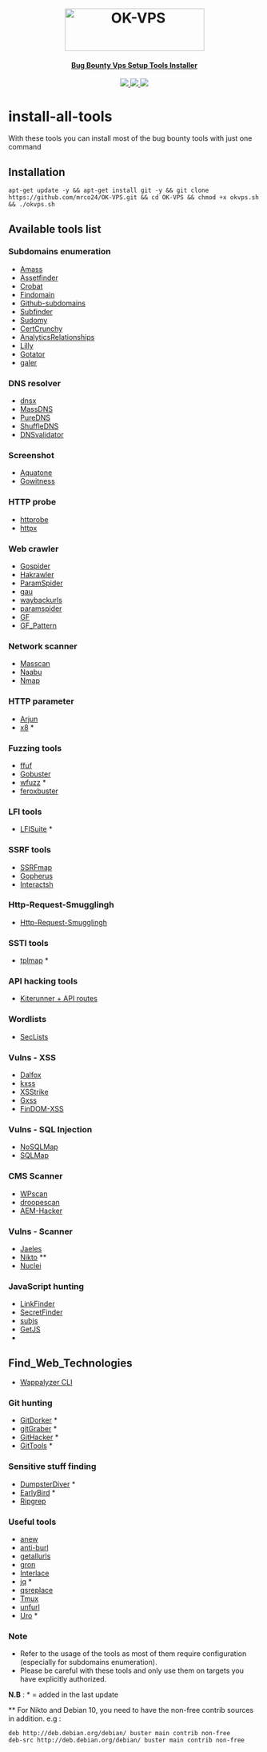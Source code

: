 <h1 align="center">
<a href="https://cooltext.com"><img src="https://images.cooltext.com/5599195.png" width="279" height="85" alt="OK-VPS" />
</h1>
<h4 align="center">Bug Bounty Vps Setup Tools Installer</h4>
<p align="center">
  <a href="https://github.com/mrco24/OK-VPS">
    <img src="https://img.shields.io/badge/Project-ok--vps-green">
  </a>
   <a href="https://github.com/mrco24/OK-VPS">
    <img src="https://img.shields.io/static/v1?label=Update&message=V1.0&color=green">
  </a>
  <a href="https://twitter.com/mrco24">
      <img src="https://img.shields.io/twitter/follow/mrco24?style=social">
  </a>
</p>

# install-all-tools

With these tools you can install most of the bug bounty tools with just one command 

## Installation 

```
apt-get update -y && apt-get install git -y && git clone https://github.com/mrco24/OK-VPS.git && cd OK-VPS && chmod +x okvps.sh && ./okvps.sh
```

## Available tools list

### Subdomains enumeration

- [Amass](https://github.com/OWASP/Amass)
- [Assetfinder](https://github.com/tomnomnom/assetfinder)
- [Crobat](https://github.com/Cgboal/SonarSearch)
- [Findomain](https://github.com/Findomain/Findomain)
- [Github-subdomains](https://github.com/gwen001/github-subdomains)
- [Subfinder](https://github.com/projectdiscovery/subfinder)
- [Sudomy](https://github.com/screetsec/Sudomy)
- [CertCrunchy](https://github.com/joda32/CertCrunchy)
- [AnalyticsRelationships](https://github.com/Josue87/AnalyticsRelationships)
- [Lilly](https://github.com/Dheerajmadhukar/Lilly)
- [Gotator](https://github.com/Josue87/gotator)
- [galer](https://github.com/dwisiswant0/galer)


### DNS resolver

- [dnsx](https://github.com/projectdiscovery/dnsx)
- [MassDNS](https://github.com/blechschmidt/massdns)
- [PureDNS](https://github.com/d3mondev/puredns)
- [ShuffleDNS](https://github.com/projectdiscovery/shuffledns)
- [DNSvalidator](https://github.com/vortexau/dnsvalidator)
  
### Screenshot

- [Aquatone](https://github.com/michenriksen/aquatone)
- [Gowitness](https://github.com/sensepost/gowitness)

### HTTP probe

- [httprobe](https://github.com/tomnomnom/httprobe)
- [httpx](https://github.com/projectdiscovery/httpx)

### Web crawler

- [Gospider](https://github.com/jaeles-project/gospider)
- [Hakrawler](https://github.com/hakluke/hakrawler)
- [ParamSpider](https://github.com/devanshbatham/ParamSpider)
- [gau](https://github.com/lc/gau)
- [waybackurls](https://github.com/tomnomnom/waybackurls)
- [paramspider](https://github.com/devanshbatham/ParamSpider)
- [GF](https://github.com/tomnomnom/gf)
- [GF_Pattern](https://github.com/1ndianl33t/Gf-Patterns)

### Network scanner

- [Masscan](https://github.com/robertdavidgraham/masscan)
- [Naabu](https://github.com/projectdiscovery/naabu)
- [Nmap](https://nmap.org/)

### HTTP parameter

- [Arjun](https://github.com/s0md3v/Arjun)
- [x8](https://github.com/Sh1Yo/x8/) *

### Fuzzing tools

- [ffuf](https://github.com/ffuf/ffuf)
- [Gobuster](https://github.com/OJ/gobuster)
- [wfuzz](https://github.com/xmendez/wfuzz) *
- [feroxbuster](https://github.com/epi052/feroxbuster)

### LFI tools

- [LFISuite](https://github.com/D35m0nd142/LFISuite) *

### SSRF tools

- [SSRFmap](https://github.com/swisskyrepo/SSRFmap)
- [Gopherus](https://github.com/tarunkant/Gopherus)
- [Interactsh](https://github.com/projectdiscovery/interactsh)

### Http-Request-Smugglingh
- [Http-Request-Smugglingh](https://github.com/anshumanpattnaik/http-request-smugglingh)

### SSTI tools

- [tplmap](https://github.com/epinna/tplmap) *

### API hacking tools

- [Kiterunner + API routes](https://github.com/assetnote/kiterunner)

### Wordlists

- [SecLists](https://github.com/danielmiessler/SecLists)

### Vulns - XSS

- [Dalfox](https://github.com/hahwul/dalfox)
- [kxss](https://github.com/tomnomnom/hacks/tree/master/kxss)
- [XSStrike](https://github.com/s0md3v/XSStrike)
- [Gxss](https://github.com/KathanP19/Gxss)
- [FinDOM-XSS](https://github.com/dwisiswant0/findom-xss)

### Vulns - SQL Injection

- [NoSQLMap](https://github.com/codingo/NoSQLMap)
- [SQLMap](https://github.com/sqlmapproject/sqlmap)

### CMS Scanner

- [WPscan](https://github.com/wpscanteam/wpscan)
- [droopescan](https://github.com/droope/droopescan)
- [AEM-Hacker](https://github.com/0ang3el/aem-hacker)

### Vulns - Scanner

- [Jaeles](https://github.com/jaeles-project/jaeles)
- [Nikto](https://github.com/sullo/nikto) **
- [Nuclei](https://github.com/projectdiscovery/nuclei)

### JavaScript hunting

- [LinkFinder](https://github.com/GerbenJavado/LinkFinder)
- [SecretFinder](https://github.com/m4ll0k/SecretFinder)
- [subjs](https://github.com/lc/subjs)
- [GetJS](https://github.com/003random/getJS)
- 
## Find_Web_Technologies

- [Wappalyzer CLI](https://github.com/gokulapap/wappalyzer-cli)

### Git hunting

- [GitDorker](https://github.com/obheda12/GitDorker) *
- [gitGraber](https://github.com/hisxo/gitGraber) *
- [GitHacker](https://github.com/WangYihang/GitHacker) *
- [GitTools](https://github.com/internetwache/GitTools) *

### Sensitive stuff finding

- [DumpsterDiver](https://github.com/securing/DumpsterDiver) *
- [EarlyBird](https://github.com/americanexpress/earlybird) *
- [Ripgrep](https://github.com/BurntSushi/ripgrep)

### Useful tools

- [anew](https://github.com/tomnomnom/anew)
- [anti-burl](https://github.com/tomnomnom/hacks/tree/master/anti-burl)
- [getallurls](https://github.com/lc/hacks/tree/master/getallurls)
- [gron](https://github.com/tomnomnom/gron)
- [Interlace](https://github.com/codingo/Interlace)
- [jq](https://github.com/stedolan/jq) *
- [qsreplace](https://github.com/tomnomnom/qsreplace)
- [Tmux](https://github.com/tmux/tmux)
- [unfurl](https://github.com/tomnomnom/unfurl)
- [Uro](https://github.com/s0md3v/uro) *

### Note

- Refer to the usage of the tools as most of them require configuration (especially for subdomains enumeration).
- Please be careful with these tools and only use them on targets you have explicitly authorized.

**N.B** : * = added in the last update

** For Nikto and Debian 10, you need to have the non-free contrib sources in addition. e.g : 
```
deb http://deb.debian.org/debian/ buster main contrib non-free
deb-src http://deb.debian.org/debian/ buster main contrib non-free
```
